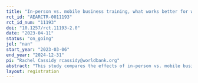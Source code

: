 ```yaml
---
title: "In-person vs. mobile business training, what works better for women entrepreneurs in Ethiopia?"
rct_id: "AEARCTR-0011193"
rct_id_num: "11193"
doi: "10.1257/rct.11193-2.0"
date: "2023-04-11"
status: "on_going"
jel: "nan"
start_year: "2023-03-06"
end_year: "2024-12-31"
pi: "Rachel Cassidy rcassidy@worldbank.org"
abstract: "This study compares the effects of in-person vs. mobile business training on the performance of women entrepreneurs in Ethiopia. A group of 2,000 women entrepreneurs based in Addis Ababa and who are interested in business training are randomized to receive access to either a business app adapted to the Ethiopian context (1000 women), an in-person business training covering the same material than the app (500 women), or a control group (500 women). To simulate the interaction offered by in-person training, half of women offered the app (500 women) are encouraged to participate in virtual chat rooms to discuss their progress as they use the app. All women are invited to information sessions where they are provided help in downloading the app if selected. In a second experiment we test whether sharing the app virtually without the need of a first in-person interaction can achieve similar effects."
layout: registration
---
```


